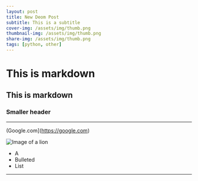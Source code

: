 ```yaml
---
layout: post
title: New Deom Post
subtitle: This is a subtitle
cover-img: /assets/img/thumb.png
thumbnail-img: /assets/img/thumb.png
share-img: /assets/img/thumb.png
tags: [python, other]
---
```


# This is markdown 

## This is markdown

### Smaller header

---

(Google.com](https://google.com)

![Image of a lion](https://media.wired.com/photos/5cf5ab3ee2e491e5ae8ae0a9/master/pass/WI070119_FF_Lionking_01.jpg)


- A
- Bulleted 
- List

---
